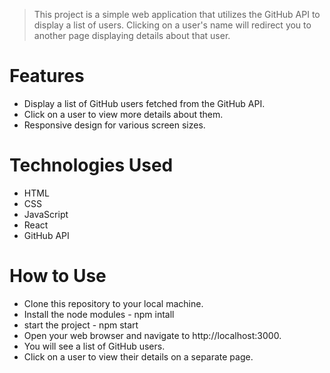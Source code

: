 > This project is a simple web application that utilizes the GitHub API to display a list of users. Clicking on a user's name will redirect you to another page displaying details about that user.

# Features
* Display a list of GitHub users fetched from the GitHub API.
* Click on a user to view more details about them.
* Responsive design for various screen sizes.

# Technologies Used
* HTML
* CSS
* JavaScript
* React
* GitHub API

# How to Use
* Clone this repository to your local machine.
* Install the node modules - npm intall
* start the project - npm start
* Open your web browser and navigate to http://localhost:3000.
* You will see a list of GitHub users.
* Click on a user to view their details on a separate page.
